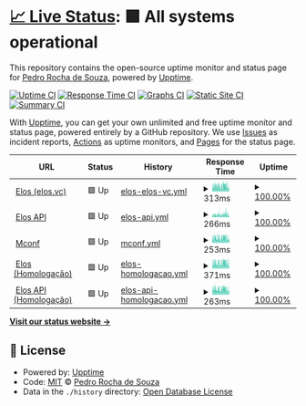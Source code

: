 # [📈 Live Status](https://demo.upptime.js.org): <!--live status--> **🟩 All systems operational**

This repository contains the open-source uptime monitor and status page for [Pedro Rocha de Souza](https://demo.upptime.js.org), powered by [Upptime](https://github.com/upptime/upptime).

[![Uptime CI](https://github.com/0ur0b0r0s/upptime/workflows/Uptime%20CI/badge.svg)](https://github.com/0ur0b0r0s/upptime/actions?query=workflow%3A%22Uptime+CI%22)
[![Response Time CI](https://github.com/0ur0b0r0s/upptime/workflows/Response%20Time%20CI/badge.svg)](https://github.com/0ur0b0r0s/upptime/actions?query=workflow%3A%22Response+Time+CI%22)
[![Graphs CI](https://github.com/0ur0b0r0s/upptime/workflows/Graphs%20CI/badge.svg)](https://github.com/0ur0b0r0s/upptime/actions?query=workflow%3A%22Graphs+CI%22)
[![Static Site CI](https://github.com/0ur0b0r0s/upptime/workflows/Static%20Site%20CI/badge.svg)](https://github.com/0ur0b0r0s/upptime/actions?query=workflow%3A%22Static+Site+CI%22)
[![Summary CI](https://github.com/0ur0b0r0s/upptime/workflows/Summary%20CI/badge.svg)](https://github.com/0ur0b0r0s/upptime/actions?query=workflow%3A%22Summary+CI%22)

With [Upptime](https://upptime.js.org), you can get your own unlimited and free uptime monitor and status page, powered entirely by a GitHub repository. We use [Issues](https://github.com/0ur0b0r0s/upptime/issues) as incident reports, [Actions](https://github.com/0ur0b0r0s/upptime/actions) as uptime monitors, and [Pages](https://demo.upptime.js.org) for the status page.

<!--start: status pages-->
<!-- This summary is generated by Upptime (https://github.com/upptime/upptime) -->
<!-- Do not edit this manually, your changes will be overwritten -->
<!-- prettier-ignore -->
| URL | Status | History | Response Time | Uptime |
| --- | ------ | ------- | ------------- | ------ |
| <img alt="" src="https://favicons.githubusercontent.com/elos.vc" height="13"> [Elos (elos.vc)](https://elos.vc) | 🟩 Up | [elos-elos-vc.yml](https://github.com/mconf/upptime/commits/HEAD/history/elos-elos-vc.yml) | <details><summary><img alt="Response time graph" src="./graphs/elos-elos-vc/response-time-week.png" height="20"> 313ms</summary><br><a href="https://status.h.elos.dev/history/elos-elos-vc"><img alt="Response time 291" src="https://img.shields.io/endpoint?url=https%3A%2F%2Fraw.githubusercontent.com%2Fmconf%2Fupptime%2FHEAD%2Fapi%2Felos-elos-vc%2Fresponse-time.json"></a><br><a href="https://status.h.elos.dev/history/elos-elos-vc"><img alt="24-hour response time 329" src="https://img.shields.io/endpoint?url=https%3A%2F%2Fraw.githubusercontent.com%2Fmconf%2Fupptime%2FHEAD%2Fapi%2Felos-elos-vc%2Fresponse-time-day.json"></a><br><a href="https://status.h.elos.dev/history/elos-elos-vc"><img alt="7-day response time 313" src="https://img.shields.io/endpoint?url=https%3A%2F%2Fraw.githubusercontent.com%2Fmconf%2Fupptime%2FHEAD%2Fapi%2Felos-elos-vc%2Fresponse-time-week.json"></a><br><a href="https://status.h.elos.dev/history/elos-elos-vc"><img alt="30-day response time 286" src="https://img.shields.io/endpoint?url=https%3A%2F%2Fraw.githubusercontent.com%2Fmconf%2Fupptime%2FHEAD%2Fapi%2Felos-elos-vc%2Fresponse-time-month.json"></a><br><a href="https://status.h.elos.dev/history/elos-elos-vc"><img alt="1-year response time 291" src="https://img.shields.io/endpoint?url=https%3A%2F%2Fraw.githubusercontent.com%2Fmconf%2Fupptime%2FHEAD%2Fapi%2Felos-elos-vc%2Fresponse-time-year.json"></a></details> | <details><summary><a href="https://status.h.elos.dev/history/elos-elos-vc">100.00%</a></summary><a href="https://status.h.elos.dev/history/elos-elos-vc"><img alt="All-time uptime 94.25%" src="https://img.shields.io/endpoint?url=https%3A%2F%2Fraw.githubusercontent.com%2Fmconf%2Fupptime%2FHEAD%2Fapi%2Felos-elos-vc%2Fuptime.json"></a><br><a href="https://status.h.elos.dev/history/elos-elos-vc"><img alt="24-hour uptime 100.00%" src="https://img.shields.io/endpoint?url=https%3A%2F%2Fraw.githubusercontent.com%2Fmconf%2Fupptime%2FHEAD%2Fapi%2Felos-elos-vc%2Fuptime-day.json"></a><br><a href="https://status.h.elos.dev/history/elos-elos-vc"><img alt="7-day uptime 100.00%" src="https://img.shields.io/endpoint?url=https%3A%2F%2Fraw.githubusercontent.com%2Fmconf%2Fupptime%2FHEAD%2Fapi%2Felos-elos-vc%2Fuptime-week.json"></a><br><a href="https://status.h.elos.dev/history/elos-elos-vc"><img alt="30-day uptime 100.00%" src="https://img.shields.io/endpoint?url=https%3A%2F%2Fraw.githubusercontent.com%2Fmconf%2Fupptime%2FHEAD%2Fapi%2Felos-elos-vc%2Fuptime-month.json"></a><br><a href="https://status.h.elos.dev/history/elos-elos-vc"><img alt="1-year uptime 94.25%" src="https://img.shields.io/endpoint?url=https%3A%2F%2Fraw.githubusercontent.com%2Fmconf%2Fupptime%2FHEAD%2Fapi%2Felos-elos-vc%2Fuptime-year.json"></a></details>
| <img alt="" src="https://favicons.githubusercontent.com/api.elos.vc" height="13"> [Elos API](https://api.elos.vc) | 🟩 Up | [elos-api.yml](https://github.com/mconf/upptime/commits/HEAD/history/elos-api.yml) | <details><summary><img alt="Response time graph" src="./graphs/elos-api/response-time-week.png" height="20"> 266ms</summary><br><a href="https://status.h.elos.dev/history/elos-api"><img alt="Response time 212" src="https://img.shields.io/endpoint?url=https%3A%2F%2Fraw.githubusercontent.com%2Fmconf%2Fupptime%2FHEAD%2Fapi%2Felos-api%2Fresponse-time.json"></a><br><a href="https://status.h.elos.dev/history/elos-api"><img alt="24-hour response time 277" src="https://img.shields.io/endpoint?url=https%3A%2F%2Fraw.githubusercontent.com%2Fmconf%2Fupptime%2FHEAD%2Fapi%2Felos-api%2Fresponse-time-day.json"></a><br><a href="https://status.h.elos.dev/history/elos-api"><img alt="7-day response time 266" src="https://img.shields.io/endpoint?url=https%3A%2F%2Fraw.githubusercontent.com%2Fmconf%2Fupptime%2FHEAD%2Fapi%2Felos-api%2Fresponse-time-week.json"></a><br><a href="https://status.h.elos.dev/history/elos-api"><img alt="30-day response time 217" src="https://img.shields.io/endpoint?url=https%3A%2F%2Fraw.githubusercontent.com%2Fmconf%2Fupptime%2FHEAD%2Fapi%2Felos-api%2Fresponse-time-month.json"></a><br><a href="https://status.h.elos.dev/history/elos-api"><img alt="1-year response time 212" src="https://img.shields.io/endpoint?url=https%3A%2F%2Fraw.githubusercontent.com%2Fmconf%2Fupptime%2FHEAD%2Fapi%2Felos-api%2Fresponse-time-year.json"></a></details> | <details><summary><a href="https://status.h.elos.dev/history/elos-api">100.00%</a></summary><a href="https://status.h.elos.dev/history/elos-api"><img alt="All-time uptime 100.00%" src="https://img.shields.io/endpoint?url=https%3A%2F%2Fraw.githubusercontent.com%2Fmconf%2Fupptime%2FHEAD%2Fapi%2Felos-api%2Fuptime.json"></a><br><a href="https://status.h.elos.dev/history/elos-api"><img alt="24-hour uptime 100.00%" src="https://img.shields.io/endpoint?url=https%3A%2F%2Fraw.githubusercontent.com%2Fmconf%2Fupptime%2FHEAD%2Fapi%2Felos-api%2Fuptime-day.json"></a><br><a href="https://status.h.elos.dev/history/elos-api"><img alt="7-day uptime 100.00%" src="https://img.shields.io/endpoint?url=https%3A%2F%2Fraw.githubusercontent.com%2Fmconf%2Fupptime%2FHEAD%2Fapi%2Felos-api%2Fuptime-week.json"></a><br><a href="https://status.h.elos.dev/history/elos-api"><img alt="30-day uptime 100.00%" src="https://img.shields.io/endpoint?url=https%3A%2F%2Fraw.githubusercontent.com%2Fmconf%2Fupptime%2FHEAD%2Fapi%2Felos-api%2Fuptime-month.json"></a><br><a href="https://status.h.elos.dev/history/elos-api"><img alt="1-year uptime 100.00%" src="https://img.shields.io/endpoint?url=https%3A%2F%2Fraw.githubusercontent.com%2Fmconf%2Fupptime%2FHEAD%2Fapi%2Felos-api%2Fuptime-year.json"></a></details>
| <img alt="" src="https://favicons.githubusercontent.com/mconf.com" height="13"> [Mconf](https://mconf.com) | 🟩 Up | [mconf.yml](https://github.com/mconf/upptime/commits/HEAD/history/mconf.yml) | <details><summary><img alt="Response time graph" src="./graphs/mconf/response-time-week.png" height="20"> 253ms</summary><br><a href="https://status.h.elos.dev/history/mconf"><img alt="Response time 223" src="https://img.shields.io/endpoint?url=https%3A%2F%2Fraw.githubusercontent.com%2Fmconf%2Fupptime%2FHEAD%2Fapi%2Fmconf%2Fresponse-time.json"></a><br><a href="https://status.h.elos.dev/history/mconf"><img alt="24-hour response time 226" src="https://img.shields.io/endpoint?url=https%3A%2F%2Fraw.githubusercontent.com%2Fmconf%2Fupptime%2FHEAD%2Fapi%2Fmconf%2Fresponse-time-day.json"></a><br><a href="https://status.h.elos.dev/history/mconf"><img alt="7-day response time 253" src="https://img.shields.io/endpoint?url=https%3A%2F%2Fraw.githubusercontent.com%2Fmconf%2Fupptime%2FHEAD%2Fapi%2Fmconf%2Fresponse-time-week.json"></a><br><a href="https://status.h.elos.dev/history/mconf"><img alt="30-day response time 217" src="https://img.shields.io/endpoint?url=https%3A%2F%2Fraw.githubusercontent.com%2Fmconf%2Fupptime%2FHEAD%2Fapi%2Fmconf%2Fresponse-time-month.json"></a><br><a href="https://status.h.elos.dev/history/mconf"><img alt="1-year response time 223" src="https://img.shields.io/endpoint?url=https%3A%2F%2Fraw.githubusercontent.com%2Fmconf%2Fupptime%2FHEAD%2Fapi%2Fmconf%2Fresponse-time-year.json"></a></details> | <details><summary><a href="https://status.h.elos.dev/history/mconf">100.00%</a></summary><a href="https://status.h.elos.dev/history/mconf"><img alt="All-time uptime 100.00%" src="https://img.shields.io/endpoint?url=https%3A%2F%2Fraw.githubusercontent.com%2Fmconf%2Fupptime%2FHEAD%2Fapi%2Fmconf%2Fuptime.json"></a><br><a href="https://status.h.elos.dev/history/mconf"><img alt="24-hour uptime 100.00%" src="https://img.shields.io/endpoint?url=https%3A%2F%2Fraw.githubusercontent.com%2Fmconf%2Fupptime%2FHEAD%2Fapi%2Fmconf%2Fuptime-day.json"></a><br><a href="https://status.h.elos.dev/history/mconf"><img alt="7-day uptime 100.00%" src="https://img.shields.io/endpoint?url=https%3A%2F%2Fraw.githubusercontent.com%2Fmconf%2Fupptime%2FHEAD%2Fapi%2Fmconf%2Fuptime-week.json"></a><br><a href="https://status.h.elos.dev/history/mconf"><img alt="30-day uptime 100.00%" src="https://img.shields.io/endpoint?url=https%3A%2F%2Fraw.githubusercontent.com%2Fmconf%2Fupptime%2FHEAD%2Fapi%2Fmconf%2Fuptime-month.json"></a><br><a href="https://status.h.elos.dev/history/mconf"><img alt="1-year uptime 100.00%" src="https://img.shields.io/endpoint?url=https%3A%2F%2Fraw.githubusercontent.com%2Fmconf%2Fupptime%2FHEAD%2Fapi%2Fmconf%2Fuptime-year.json"></a></details>
| <img alt="" src="https://favicons.githubusercontent.com/h.elos.dev" height="13"> [Elos (Homologação)](https://h.elos.dev) | 🟩 Up | [elos-homologacao.yml](https://github.com/mconf/upptime/commits/HEAD/history/elos-homologacao.yml) | <details><summary><img alt="Response time graph" src="./graphs/elos-homologacao/response-time-week.png" height="20"> 371ms</summary><br><a href="https://status.h.elos.dev/history/elos-homologacao"><img alt="Response time 306" src="https://img.shields.io/endpoint?url=https%3A%2F%2Fraw.githubusercontent.com%2Fmconf%2Fupptime%2FHEAD%2Fapi%2Felos-homologacao%2Fresponse-time.json"></a><br><a href="https://status.h.elos.dev/history/elos-homologacao"><img alt="24-hour response time 444" src="https://img.shields.io/endpoint?url=https%3A%2F%2Fraw.githubusercontent.com%2Fmconf%2Fupptime%2FHEAD%2Fapi%2Felos-homologacao%2Fresponse-time-day.json"></a><br><a href="https://status.h.elos.dev/history/elos-homologacao"><img alt="7-day response time 371" src="https://img.shields.io/endpoint?url=https%3A%2F%2Fraw.githubusercontent.com%2Fmconf%2Fupptime%2FHEAD%2Fapi%2Felos-homologacao%2Fresponse-time-week.json"></a><br><a href="https://status.h.elos.dev/history/elos-homologacao"><img alt="30-day response time 313" src="https://img.shields.io/endpoint?url=https%3A%2F%2Fraw.githubusercontent.com%2Fmconf%2Fupptime%2FHEAD%2Fapi%2Felos-homologacao%2Fresponse-time-month.json"></a><br><a href="https://status.h.elos.dev/history/elos-homologacao"><img alt="1-year response time 306" src="https://img.shields.io/endpoint?url=https%3A%2F%2Fraw.githubusercontent.com%2Fmconf%2Fupptime%2FHEAD%2Fapi%2Felos-homologacao%2Fresponse-time-year.json"></a></details> | <details><summary><a href="https://status.h.elos.dev/history/elos-homologacao">100.00%</a></summary><a href="https://status.h.elos.dev/history/elos-homologacao"><img alt="All-time uptime 99.98%" src="https://img.shields.io/endpoint?url=https%3A%2F%2Fraw.githubusercontent.com%2Fmconf%2Fupptime%2FHEAD%2Fapi%2Felos-homologacao%2Fuptime.json"></a><br><a href="https://status.h.elos.dev/history/elos-homologacao"><img alt="24-hour uptime 100.00%" src="https://img.shields.io/endpoint?url=https%3A%2F%2Fraw.githubusercontent.com%2Fmconf%2Fupptime%2FHEAD%2Fapi%2Felos-homologacao%2Fuptime-day.json"></a><br><a href="https://status.h.elos.dev/history/elos-homologacao"><img alt="7-day uptime 100.00%" src="https://img.shields.io/endpoint?url=https%3A%2F%2Fraw.githubusercontent.com%2Fmconf%2Fupptime%2FHEAD%2Fapi%2Felos-homologacao%2Fuptime-week.json"></a><br><a href="https://status.h.elos.dev/history/elos-homologacao"><img alt="30-day uptime 100.00%" src="https://img.shields.io/endpoint?url=https%3A%2F%2Fraw.githubusercontent.com%2Fmconf%2Fupptime%2FHEAD%2Fapi%2Felos-homologacao%2Fuptime-month.json"></a><br><a href="https://status.h.elos.dev/history/elos-homologacao"><img alt="1-year uptime 99.98%" src="https://img.shields.io/endpoint?url=https%3A%2F%2Fraw.githubusercontent.com%2Fmconf%2Fupptime%2FHEAD%2Fapi%2Felos-homologacao%2Fuptime-year.json"></a></details>
| <img alt="" src="https://favicons.githubusercontent.com/api.h.elos.dev" height="13"> [Elos API (Homologação)](https://api.h.elos.dev) | 🟩 Up | [elos-api-homologacao.yml](https://github.com/mconf/upptime/commits/HEAD/history/elos-api-homologacao.yml) | <details><summary><img alt="Response time graph" src="./graphs/elos-api-homologacao/response-time-week.png" height="20"> 263ms</summary><br><a href="https://status.h.elos.dev/history/elos-api-homologacao"><img alt="Response time 210" src="https://img.shields.io/endpoint?url=https%3A%2F%2Fraw.githubusercontent.com%2Fmconf%2Fupptime%2FHEAD%2Fapi%2Felos-api-homologacao%2Fresponse-time.json"></a><br><a href="https://status.h.elos.dev/history/elos-api-homologacao"><img alt="24-hour response time 211" src="https://img.shields.io/endpoint?url=https%3A%2F%2Fraw.githubusercontent.com%2Fmconf%2Fupptime%2FHEAD%2Fapi%2Felos-api-homologacao%2Fresponse-time-day.json"></a><br><a href="https://status.h.elos.dev/history/elos-api-homologacao"><img alt="7-day response time 263" src="https://img.shields.io/endpoint?url=https%3A%2F%2Fraw.githubusercontent.com%2Fmconf%2Fupptime%2FHEAD%2Fapi%2Felos-api-homologacao%2Fresponse-time-week.json"></a><br><a href="https://status.h.elos.dev/history/elos-api-homologacao"><img alt="30-day response time 215" src="https://img.shields.io/endpoint?url=https%3A%2F%2Fraw.githubusercontent.com%2Fmconf%2Fupptime%2FHEAD%2Fapi%2Felos-api-homologacao%2Fresponse-time-month.json"></a><br><a href="https://status.h.elos.dev/history/elos-api-homologacao"><img alt="1-year response time 210" src="https://img.shields.io/endpoint?url=https%3A%2F%2Fraw.githubusercontent.com%2Fmconf%2Fupptime%2FHEAD%2Fapi%2Felos-api-homologacao%2Fresponse-time-year.json"></a></details> | <details><summary><a href="https://status.h.elos.dev/history/elos-api-homologacao">100.00%</a></summary><a href="https://status.h.elos.dev/history/elos-api-homologacao"><img alt="All-time uptime 100.00%" src="https://img.shields.io/endpoint?url=https%3A%2F%2Fraw.githubusercontent.com%2Fmconf%2Fupptime%2FHEAD%2Fapi%2Felos-api-homologacao%2Fuptime.json"></a><br><a href="https://status.h.elos.dev/history/elos-api-homologacao"><img alt="24-hour uptime 100.00%" src="https://img.shields.io/endpoint?url=https%3A%2F%2Fraw.githubusercontent.com%2Fmconf%2Fupptime%2FHEAD%2Fapi%2Felos-api-homologacao%2Fuptime-day.json"></a><br><a href="https://status.h.elos.dev/history/elos-api-homologacao"><img alt="7-day uptime 100.00%" src="https://img.shields.io/endpoint?url=https%3A%2F%2Fraw.githubusercontent.com%2Fmconf%2Fupptime%2FHEAD%2Fapi%2Felos-api-homologacao%2Fuptime-week.json"></a><br><a href="https://status.h.elos.dev/history/elos-api-homologacao"><img alt="30-day uptime 100.00%" src="https://img.shields.io/endpoint?url=https%3A%2F%2Fraw.githubusercontent.com%2Fmconf%2Fupptime%2FHEAD%2Fapi%2Felos-api-homologacao%2Fuptime-month.json"></a><br><a href="https://status.h.elos.dev/history/elos-api-homologacao"><img alt="1-year uptime 100.00%" src="https://img.shields.io/endpoint?url=https%3A%2F%2Fraw.githubusercontent.com%2Fmconf%2Fupptime%2FHEAD%2Fapi%2Felos-api-homologacao%2Fuptime-year.json"></a></details>

<!--end: status pages-->

[**Visit our status website →**](https://demo.upptime.js.org)

## 📄 License

- Powered by: [Upptime](https://github.com/upptime/upptime)
- Code: [MIT](./LICENSE) © [Pedro Rocha de Souza](https://demo.upptime.js.org)
- Data in the `./history` directory: [Open Database License](https://opendatacommons.org/licenses/odbl/1-0/)
